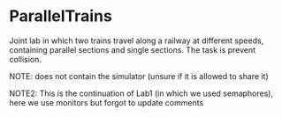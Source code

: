 # ParallelTrains
Joint lab in which two trains travel along a railway at different speeds, containing parallel sections and single sections. The task is prevent collision.

NOTE: does not contain the simulator (unsure if it is allowed to share it)

NOTE2: This is the continuation of Lab1 (in which we used semaphores), here we use monitors but forgot to update comments
